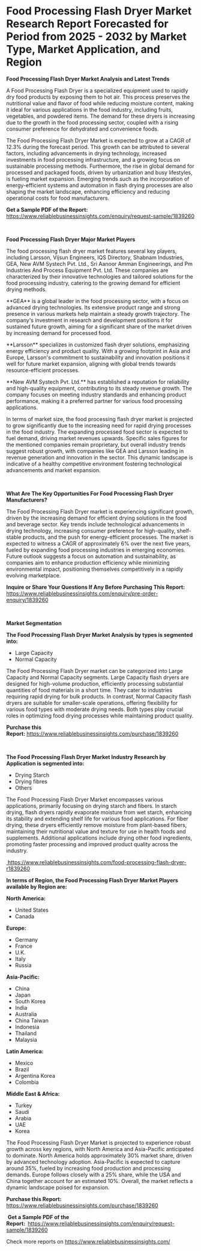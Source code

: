 <p><h1>Food Processing Flash Dryer Market Research Report Forecasted for Period from 2025 -  2032 by Market Type, Market Application, and Region</h1></p><p><strong>Food Processing Flash Dryer Market Analysis and Latest Trends</strong></p>
<p><p>A Food Processing Flash Dryer is a specialized equipment used to rapidly dry food products by exposing them to hot air. This process preserves the nutritional value and flavor of food while reducing moisture content, making it ideal for various applications in the food industry, including fruits, vegetables, and powdered items. The demand for these dryers is increasing due to the growth in the food processing sector, coupled with a rising consumer preference for dehydrated and convenience foods.</p><p>The Food Processing Flash Dryer Market is expected to grow at a CAGR of 12.3% during the forecast period. This growth can be attributed to several factors, including advancements in drying technology, increased investments in food processing infrastructure, and a growing focus on sustainable processing methods. Furthermore, the rise in global demand for processed and packaged foods, driven by urbanization and busy lifestyles, is fueling market expansion. Emerging trends such as the incorporation of energy-efficient systems and automation in flash drying processes are also shaping the market landscape, enhancing efficiency and reducing operational costs for food manufacturers.</p></p>
<p><strong>Get a Sample PDF of the Report:&nbsp;</strong> <a href="https://www.reliablebusinessinsights.com/enquiry/request-sample/1839260?utm_campaign=57&utm_medium=2&utm_source=Github&utm_content=ia&utm_term=28022025&utm_id=food-processing-flash-dryer">https://www.reliablebusinessinsights.com/enquiry/request-sample/1839260</a></p>
<p>&nbsp;</p>
<p><strong>Food Processing Flash Dryer Major Market Players</strong></p>
<p><p>The food processing flash dryer market features several key players, including Larsson, Vijsun Engineers, IQS Directory, Shabnam Industries, GEA, New AVM Systech Pvt. Ltd., Sri Aanoor Amman Engineerings, and Pm Industries And Process Equipment Pvt. Ltd. These companies are characterized by their innovative technologies and tailored solutions for the food processing industry, catering to the growing demand for efficient drying methods.</p><p>**GEA** is a global leader in the food processing sector, with a focus on advanced drying technologies. Its extensive product range and strong presence in various markets help maintain a steady growth trajectory. The company's investment in research and development positions it for sustained future growth, aiming for a significant share of the market driven by increasing demand for processed food.</p><p>**Larsson** specializes in customized flash dryer solutions, emphasizing energy efficiency and product quality. With a growing footprint in Asia and Europe, Larsson's commitment to sustainability and innovation positions it well for future market expansion, aligning with global trends towards resource-efficient processes.</p><p>**New AVM Systech Pvt. Ltd.** has established a reputation for reliability and high-quality equipment, contributing to its steady revenue growth. The company focuses on meeting industry standards and enhancing product performance, making it a preferred partner for various food processing applications.</p><p>In terms of market size, the food processing flash dryer market is projected to grow significantly due to the increasing need for rapid drying processes in the food industry. The expanding processed food sector is expected to fuel demand, driving market revenues upwards. Specific sales figures for the mentioned companies remain proprietary, but overall industry trends suggest robust growth, with companies like GEA and Larsson leading in revenue generation and innovation in the sector. This dynamic landscape is indicative of a healthy competitive environment fostering technological advancements and market expansion.</p></p>
<p>&nbsp;</p>
<p><strong>What Are The Key Opportunities For Food Processing Flash Dryer Manufacturers?</strong></p>
<p><p>The Food Processing Flash Dryer market is experiencing significant growth, driven by the increasing demand for efficient drying solutions in the food and beverage sector. Key trends include technological advancements in drying technology, increasing consumer preference for high-quality, shelf-stable products, and the push for energy-efficient processes. The market is expected to witness a CAGR of approximately 6% over the next five years, fueled by expanding food processing industries in emerging economies. Future outlook suggests a focus on automation and sustainability, as companies aim to enhance production efficiency while minimizing environmental impact, positioning themselves competitively in a rapidly evolving marketplace.</p></p>
<p><strong>Inquire or Share Your Questions If Any Before Purchasing This Report:</strong> <a href="https://www.reliablebusinessinsights.com/enquiry/pre-order-enquiry/1839260?utm_campaign=57&utm_medium=2&utm_source=Github&utm_content=ia&utm_term=28022025&utm_id=food-processing-flash-dryer">https://www.reliablebusinessinsights.com/enquiry/pre-order-enquiry/1839260</a></p>
<p>&nbsp;</p>
<p><strong>Market Segmentation</strong></p>
<p><strong>The Food Processing Flash Dryer Market Analysis by types is segmented into:</strong></p>
<p><ul><li>Large Capacity</li><li>Normal Capacity</li></ul></p>
<p><p>The Food Processing Flash Dryer market can be categorized into Large Capacity and Normal Capacity segments. Large Capacity flash dryers are designed for high-volume production, efficiently processing substantial quantities of food materials in a short time. They cater to industries requiring rapid drying for bulk products. In contrast, Normal Capacity flash dryers are suitable for smaller-scale operations, offering flexibility for various food types with moderate drying needs. Both types play crucial roles in optimizing food drying processes while maintaining product quality.</p></p>
<p><strong>Purchase this Report:&nbsp;</strong><a href="https://www.reliablebusinessinsights.com/purchase/1839260?utm_campaign=57&utm_medium=2&utm_source=Github&utm_content=ia&utm_term=28022025&utm_id=food-processing-flash-dryer">https://www.reliablebusinessinsights.com/purchase/1839260</a></p>
<p>&nbsp;</p>
<p><strong>The Food Processing Flash Dryer Market Industry Research by Application is segmented into:</strong></p>
<p><ul><li>Drying Starch</li><li>Drying fibres</li><li>Others</li></ul></p>
<p><p>The Food Processing Flash Dryer Market encompasses various applications, primarily focusing on drying starch and fibers. In starch drying, flash dryers rapidly evaporate moisture from wet starch, enhancing its stability and extending shelf life for various food applications. For fiber drying, these dryers efficiently remove moisture from plant-based fibers, maintaining their nutritional value and texture for use in health foods and supplements. Additional applications include drying other food ingredients, promoting faster processing and improved product quality across the industry.</p></p>
<p><a href="https://www.reliablebusinessinsights.com/food-processing-flash-dryer-r1839260?utm_campaign=57&utm_medium=2&utm_source=Github&utm_content=ia&utm_term=28022025&utm_id=food-processing-flash-dryer">&nbsp;https://www.reliablebusinessinsights.com/food-processing-flash-dryer-r1839260</a></p>
<p><strong>In terms of Region, the Food Processing Flash Dryer Market Players available by Region are:</strong></p>
<p>
    <p> <strong> North America: </strong>
        <ul>
            <li>United States</li>
            <li>Canada</li>
        </ul>
        </p> 
    <p> <strong> Europe: </strong>
        <ul>
            <li>Germany</li>
            <li>France</li>
            <li>U.K.</li>
            <li>Italy</li>
            <li>Russia</li>
        </ul>
        </p> 
    <p> <strong> Asia-Pacific: </strong>
        <ul>
            <li>China</li>
            <li>Japan</li>
            <li>South Korea</li>
            <li>India</li>
            <li>Australia</li>
            <li>China Taiwan</li>
            <li>Indonesia</li>
            <li>Thailand</li>
            <li>Malaysia</li>
        </ul>
        </p> 
    <p> <strong> Latin America: </strong>
        <ul>
            <li>Mexico</li>
            <li>Brazil</li>
            <li>Argentina Korea</li>
            <li>Colombia</li>
        </ul>
        </p> 
    <p> <strong> Middle East & Africa: </strong>
        <ul>
            <li>Turkey</li>
            <li>Saudi</li>
            <li>Arabia</li>
            <li>UAE</li>
            <li>Korea</li>
        </ul>
    </p>
    </p>
<p><p>The Food Processing Flash Dryer Market is projected to experience robust growth across key regions, with North America and Asia-Pacific anticipated to dominate. North America holds approximately 30% market share, driven by advanced technology adoption. Asia-Pacific is expected to capture around 35%, fueled by increasing food production and processing demands. Europe follows closely with a 25% share, while the USA and China together account for an estimated 10%. Overall, the market reflects a dynamic landscape poised for expansion.</p></p>
<p><strong>Purchase this Report: </strong><a href="https://www.reliablebusinessinsights.com/purchase/1839260?utm_campaign=57&utm_medium=2&utm_source=Github&utm_content=ia&utm_term=28022025&utm_id=food-processing-flash-dryer">https://www.reliablebusinessinsights.com/purchase/1839260</a></p>
<p>&nbsp;<strong>Get a Sample PDF of the Report:&nbsp;&nbsp;</strong><a href="https://www.reliablebusinessinsights.com/enquiry/request-sample/1839260?utm_campaign=57&utm_medium=2&utm_source=Github&utm_content=ia&utm_term=28022025&utm_id=food-processing-flash-dryer">https://www.reliablebusinessinsights.com/enquiry/request-sample/1839260</a></p>
<p><strong></strong></p>
<p>Check more reports on <a href="https://www.reliablebusinessinsights.com/?utm_campaign=57&utm_medium=2&utm_source=Github&utm_content=ia&utm_term=28022025&utm_id=food-processing-flash-dryer">https://www.reliablebusinessinsights.com/</a></p>